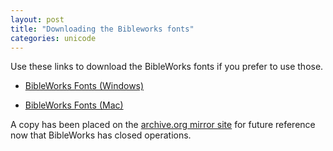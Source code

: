 ```yaml
---
layout: post
title: "Downloading the Bibleworks fonts"
categories: unicode
---
```


Use these links to download the BibleWorks fonts if you prefer to use those.

* [BibleWorks Fonts (Windows)](http://bibleworks.com/fonts.html)

* [BibleWorks Fonts (Mac)](http://bibleworks.com/download_mac.html)

A copy has been placed on the [archive.org mirror site](https://archive.org/details/bibleworks-fonts) for future reference now that BibleWorks has closed operations.